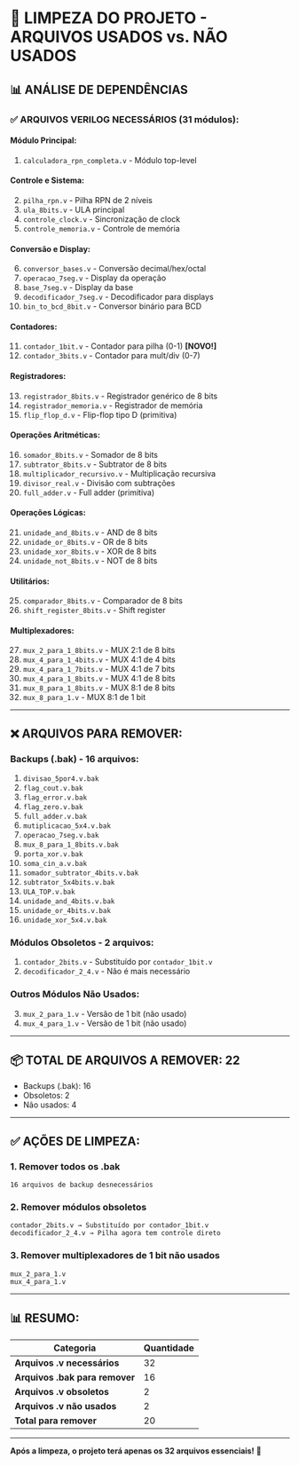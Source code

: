 # 🧹 LIMPEZA DO PROJETO - ARQUIVOS USADOS vs. NÃO USADOS

## 📊 ANÁLISE DE DEPENDÊNCIAS

### ✅ **ARQUIVOS VERILOG NECESSÁRIOS (31 módulos):**

#### **Módulo Principal:**
1. `calculadora_rpn_completa.v` - Módulo top-level

#### **Controle e Sistema:**
2. `pilha_rpn.v` - Pilha RPN de 2 níveis
3. `ula_8bits.v` - ULA principal
4. `controle_clock.v` - Sincronização de clock
5. `controle_memoria.v` - Controle de memória

#### **Conversão e Display:**
6. `conversor_bases.v` - Conversão decimal/hex/octal
7. `operacao_7seg.v` - Display da operação
8. `base_7seg.v` - Display da base
9. `decodificador_7seg.v` - Decodificador para displays
10. `bin_to_bcd_8bit.v` - Conversor binário para BCD

#### **Contadores:**
11. `contador_1bit.v` - Contador para pilha (0-1) **[NOVO!]**
12. `contador_3bits.v` - Contador para mult/div (0-7)

#### **Registradores:**
13. `registrador_8bits.v` - Registrador genérico de 8 bits
14. `registrador_memoria.v` - Registrador de memória
15. `flip_flop_d.v` - Flip-flop tipo D (primitiva)

#### **Operações Aritméticas:**
16. `somador_8bits.v` - Somador de 8 bits
17. `subtrator_8bits.v` - Subtrator de 8 bits
18. `multiplicador_recursivo.v` - Multiplicação recursiva
19. `divisor_real.v` - Divisão com subtrações
20. `full_adder.v` - Full adder (primitiva)

#### **Operações Lógicas:**
21. `unidade_and_8bits.v` - AND de 8 bits
22. `unidade_or_8bits.v` - OR de 8 bits
23. `unidade_xor_8bits.v` - XOR de 8 bits
24. `unidade_not_8bits.v` - NOT de 8 bits

#### **Utilitários:**
25. `comparador_8bits.v` - Comparador de 8 bits
26. `shift_register_8bits.v` - Shift register

#### **Multiplexadores:**
27. `mux_2_para_1_8bits.v` - MUX 2:1 de 8 bits
28. `mux_4_para_1_4bits.v` - MUX 4:1 de 4 bits
29. `mux_4_para_1_7bits.v` - MUX 4:1 de 7 bits
30. `mux_4_para_1_8bits.v` - MUX 4:1 de 8 bits
31. `mux_8_para_1_8bits.v` - MUX 8:1 de 8 bits
32. `mux_8_para_1.v` - MUX 8:1 de 1 bit

---

## ❌ **ARQUIVOS PARA REMOVER:**

### **Backups (.bak) - 16 arquivos:**
1. `divisao_5por4.v.bak`
2. `flag_cout.v.bak`
3. `flag_error.v.bak`
4. `flag_zero.v.bak`
5. `full_adder.v.bak`
6. `mutiplicacao_5x4.v.bak`
7. `operacao_7seg.v.bak`
8. `mux_8_para_1_8bits.v.bak`
9. `porta_xor.v.bak`
10. `soma_cin_a.v.bak`
11. `somador_subtrator_4bits.v.bak`
12. `subtrator_5x4bits.v.bak`
13. `ULA_TOP.v.bak`
14. `unidade_and_4bits.v.bak`
15. `unidade_or_4bits.v.bak`
16. `unidade_xor_5x4.v.bak`

### **Módulos Obsoletos - 2 arquivos:**
1. `contador_2bits.v` - Substituído por `contador_1bit.v`
2. `decodificador_2_4.v` - Não é mais necessário

### **Outros Módulos Não Usados:**
3. `mux_2_para_1.v` - Versão de 1 bit (não usado)
4. `mux_4_para_1.v` - Versão de 1 bit (não usado)

---

## 📦 **TOTAL DE ARQUIVOS A REMOVER: 22**

- Backups (.bak): 16
- Obsoletos: 2
- Não usados: 4

---

## ✅ **AÇÕES DE LIMPEZA:**

### **1. Remover todos os .bak**
```
16 arquivos de backup desnecessários
```

### **2. Remover módulos obsoletos**
```
contador_2bits.v → Substituído por contador_1bit.v
decodificador_2_4.v → Pilha agora tem controle direto
```

### **3. Remover multiplexadores de 1 bit não usados**
```
mux_2_para_1.v
mux_4_para_1.v
```

---

## 📊 **RESUMO:**

| Categoria | Quantidade |
|-----------|------------|
| **Arquivos .v necessários** | 32 |
| **Arquivos .bak para remover** | 16 |
| **Arquivos .v obsoletos** | 2 |
| **Arquivos .v não usados** | 2 |
| **Total para remover** | 20 |

---

**Após a limpeza, o projeto terá apenas os 32 arquivos essenciais!** 🎯

